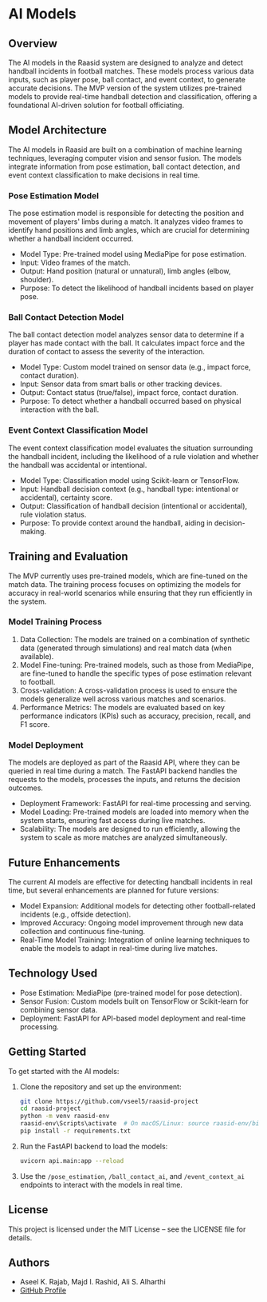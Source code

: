 # AI Models

## Overview
The AI models in the Raasid system are designed to analyze and detect handball incidents in football matches. These models process various data inputs, such as player pose, ball contact, and event context, to generate accurate decisions. The MVP version of the system utilizes pre-trained models to provide real-time handball detection and classification, offering a foundational AI-driven solution for football officiating.

## Model Architecture
The AI models in Raasid are built on a combination of machine learning techniques, leveraging computer vision and sensor fusion. The models integrate information from pose estimation, ball contact detection, and event context classification to make decisions in real time.

### Pose Estimation Model
The pose estimation model is responsible for detecting the position and movement of players' limbs during a match. It analyzes video frames to identify hand positions and limb angles, which are crucial for determining whether a handball incident occurred.

- Model Type: Pre-trained model using MediaPipe for pose estimation.
- Input: Video frames of the match.
- Output: Hand position (natural or unnatural), limb angles (elbow, shoulder).
- Purpose: To detect the likelihood of handball incidents based on player pose.

### Ball Contact Detection Model
The ball contact detection model analyzes sensor data to determine if a player has made contact with the ball. It calculates impact force and the duration of contact to assess the severity of the interaction.

- Model Type: Custom model trained on sensor data (e.g., impact force, contact duration).
- Input: Sensor data from smart balls or other tracking devices.
- Output: Contact status (true/false), impact force, contact duration.
- Purpose: To detect whether a handball occurred based on physical interaction with the ball.

### Event Context Classification Model
The event context classification model evaluates the situation surrounding the handball incident, including the likelihood of a rule violation and whether the handball was accidental or intentional.

- Model Type: Classification model using Scikit-learn or TensorFlow.
- Input: Handball decision context (e.g., handball type: intentional or accidental), certainty score.
- Output: Classification of handball decision (intentional or accidental), rule violation status.
- Purpose: To provide context around the handball, aiding in decision-making.

## Training and Evaluation
The MVP currently uses pre-trained models, which are fine-tuned on the match data. The training process focuses on optimizing the models for accuracy in real-world scenarios while ensuring that they run efficiently in the system.

### Model Training Process
1. Data Collection: The models are trained on a combination of synthetic data (generated through simulations) and real match data (when available).
2. Model Fine-tuning: Pre-trained models, such as those from MediaPipe, are fine-tuned to handle the specific types of pose estimation relevant to football.
3. Cross-validation: A cross-validation process is used to ensure the models generalize well across various matches and scenarios.
4. Performance Metrics: The models are evaluated based on key performance indicators (KPIs) such as accuracy, precision, recall, and F1 score.

### Model Deployment
The models are deployed as part of the Raasid API, where they can be queried in real time during a match. The FastAPI backend handles the requests to the models, processes the inputs, and returns the decision outcomes.

- Deployment Framework: FastAPI for real-time processing and serving.
- Model Loading: Pre-trained models are loaded into memory when the system starts, ensuring fast access during live matches.
- Scalability: The models are designed to run efficiently, allowing the system to scale as more matches are analyzed simultaneously.

## Future Enhancements
The current AI models are effective for detecting handball incidents in real time, but several enhancements are planned for future versions:

- Model Expansion: Additional models for detecting other football-related incidents (e.g., offside detection).
- Improved Accuracy: Ongoing model improvement through new data collection and continuous fine-tuning.
- Real-Time Model Training: Integration of online learning techniques to enable the models to adapt in real-time during live matches.

## Technology Used
- Pose Estimation: MediaPipe (pre-trained model for pose detection).
- Sensor Fusion: Custom models built on TensorFlow or Scikit-learn for combining sensor data.
- Deployment: FastAPI for API-based model deployment and real-time processing.

## Getting Started
To get started with the AI models:

1. Clone the repository and set up the environment:
   ```bash
   git clone https://github.com/vseel5/raasid-project
   cd raasid-project
   python -m venv raasid-env
   raasid-env\Scripts\activate  # On macOS/Linux: source raasid-env/bin/activate
   pip install -r requirements.txt
   ```

2. Run the FastAPI backend to load the models:
   ```bash
   uvicorn api.main:app --reload
   ```

3. Use the `/pose_estimation`, `/ball_contact_ai`, and `/event_context_ai` endpoints to interact with the models in real time.

## License
This project is licensed under the MIT License – see the LICENSE file for details.

## Authors
- Aseel K. Rajab, Majd I. Rashid, Ali S. Alharthi
- [GitHub Profile](https://github.com/vseel5/raasid-project)

